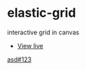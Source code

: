 # elastic-grid
interactive grid in canvas

* [View live](http://vasilegabriel.github.io/elastic-grid/index.html)

[asd#123](https://github.com/humhub/humhub/blob/master/composer.json#L14)
